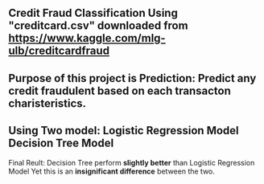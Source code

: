 Credit Fraud Classification
Using "creditcard.csv" downloaded from https://www.kaggle.com/mlg-ulb/creditcardfraud
---
Purpose of this project is Prediction:
Predict any credit fraudulent based on each transacton charisteristics.
---
Using Two model: 
Logistic Regression Model
Decision Tree Model
---
Final Reult: 
Decision Tree perform **slightly better** than Logistic Regression Model
Yet this is an **insignificant difference** between the two.
